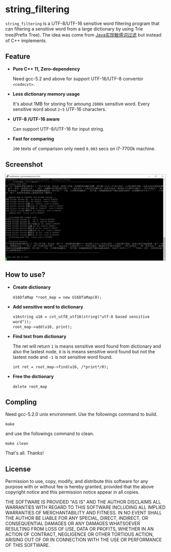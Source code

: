 ﻿string_filtering
=======

`string_filtering` is a UTF-8/UTF-16 sensitive word filtering program that can filtering a sensitive word from a large dictionary by using Trie tree(Prefix Tree). The idea was come from [Java实现敏感词过滤](https://blog.csdn.net/chenssy/article/details/26961957) but instead of C++ implements.

Feature
--------

*	**Pure C++ 11, Zero-dependency**
  
	Need gcc-5.2 and above for support UTF-16/UTF-8 convertor `<codecvt>`.
	
*	**Less dictionary memory usage**

	It's about 1MB for storing for amoung `2000k` sensitive word. 
	Every sensitive word about `2~5` UTF-16 characters. 

*	**UTF-8 /UTF-16 aware**

	Can support UTF-8/UTF-16 for input string. 

*	**Fast for comparing**

	`200` texts of comparison only need `0.003` secs on i7-7700k machine.

Screenshot
-------

![Yo](output.PNG)

How to use?
-------

*	**Create dictionary**
  
	`U16DfaMap *root_map = new U16DfaMap(0);`
	
*	**Add sensitive word to dictionary**

	```
	u16string u16 = cvt_utf8_utf16(string("utf-8 based sensitive word"));
	root_map->add(u16, print);
	```
	
*	**Find text from dictionary**

	The ret will return `1` is means sensitive word found from dictionary and also the lastest node, `0` is is means sensitive word found but not the lastest node and `-1` is not sensitive word found.
	```
	int ret = root_map->find(u16, /*print*/0);
	```
	
*	**Free the dictionary**

	`delete root_map`

Compling
-------

Need gcc-5.2.0 unix environment. Use the followings command to build.

```
make
```

and use the followings command to clean.

```
make clean
```

That's all. Thanks!


License
-------

Permission to use, copy, modify, and distribute this software for any
purpose with or without fee is hereby granted, provided that the above
copyright notice and this permission notice appear in all copies.

THE SOFTWARE IS PROVIDED "AS IS" AND THE AUTHOR DISCLAIMS ALL WARRANTIES
WITH REGARD TO THIS SOFTWARE INCLUDING ALL IMPLIED WARRANTIES OF
MERCHANTABILITY AND FITNESS. IN NO EVENT SHALL THE AUTHOR BE LIABLE FOR
ANY SPECIAL, DIRECT, INDIRECT, OR CONSEQUENTIAL DAMAGES OR ANY DAMAGES
WHATSOEVER RESULTING FROM LOSS OF USE, DATA OR PROFITS, WHETHER IN AN
ACTION OF CONTRACT, NEGLIGENCE OR OTHER TORTIOUS ACTION, ARISING OUT OF
OR IN CONNECTION WITH THE USE OR PERFORMANCE OF THIS SOFTWARE.


